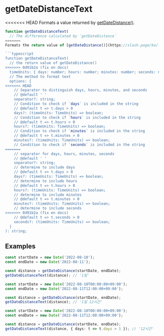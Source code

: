 # getDateDistanceText

<<<<<<< HEAD
Formats a value returned by [getDateDistance()](https://slash.page/ko/libraries/common/date/src/docs/getdatedistance.i18n).

````typescript
function getDateDistanceText(
  // The difference calculated by `getDateDistance`
=======
Formats the return value of [getDateDistance()](https://slash.page/ko/libraries/common/date/src/docs/getdatedistance.i18n) to Korean string.

```typescript
function getDateDistanceText(
  // the return value of getDateDistance()
>>>>>>> 0d91b2a (fix en docs)
  timeUnits: { days: number; hours: number; minutes: number; seconds: number },
  // The method to format text
  options: {
<<<<<<< HEAD
    // Separator to distinguish days, hours, minutes, and seconds
    // @default ' '
    separator?: string;
    // Condition to check if `days` is included in the string
    // @default t => t.days > 0
    days?: (timeUnits: TimeUnits) => boolean;
    // Condition to check if `hours` is included in the string
    // @default t => t.hours > 0
    hours?: (timeUnits: TimeUnits) => boolean;
    // Condition to check if `minutes` is included in the string
    // @default t => t.minutes > 0
    minutes?: (timeUnits: TimeUnits) => boolean;
    // Condition to check if `seconds` is included in the string
=======
    // separator for days, hours, minutes, seconds
    // @default ' '
    separator?: string;
    // determine to include days
    // @default t => t.days > 0
    days?: (timeUnits: TimeUnits) => boolean;
    // determine to include hours
    // @default t => t.hours > 0
    hours?: (timeUnits: TimeUnits) => boolean;
    // determine to include minutes
    // @default t => t.minutes > 0
    minutes?: (timeUnits: TimeUnits) => boolean;
    // determine to include seconds
>>>>>>> 0d91b2a (fix en docs)
    // @default t => t.seconds > 0
    seconds?: (timeUnits: TimeUnits) => boolean;
  }
): string;
````

## Examples

```typescript
const startDate = new Date('2022-08-10');
const endDate = new Date('2022-08-11');

const distance = getDateDistance(startDate, endDate);
getDateDistanceText(distance); // '1일'
```

```typescript
const startDate = new Date('2022-08-10T00:00:00+09:00');
const endDate = new Date('2022-08-11T12:00:00+09:00');

const distance = getDateDistance(startDate, endDate);
getDateDistanceText(distance); // '1일 12시간'
```

```typescript
const startDate = new Date('2022-08-10T00:00:00+09:00');
const endDate = new Date('2022-08-11T12:00:00+09:00');

const distance = getDateDistance(startDate, endDate);
getDateDistanceText(distance, { days: t => t.days > 1 }); // '12시간'
```
